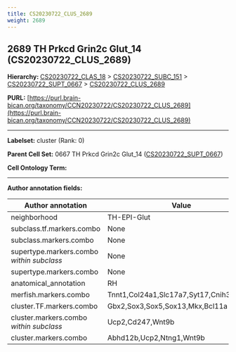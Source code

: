 ```yaml
---
title: CS20230722_CLUS_2689
weight: 2689
---
```

## 2689 TH Prkcd Grin2c Glut_14 (CS20230722_CLUS_2689)
<b>Hierarchy: </b>
[CS20230722_CLAS_18](../CS20230722_CLAS_18) >
[CS20230722_SUBC_151](../CS20230722_SUBC_151) >
[CS20230722_SUPT_0667](../CS20230722_SUPT_0667) >
[CS20230722_CLUS_2689](../CS20230722_CLUS_2689)

**PURL:** [https://purl.brain-bican.org/taxonomy/CCN20230722/CS20230722_CLUS_2689](https://purl.brain-bican.org/taxonomy/CCN20230722/CS20230722_CLUS_2689)

---


**Labelset:** cluster (Rank: 0)

**Parent Cell Set:** 0667 TH Prkcd Grin2c Glut_14 ([CS20230722_SUPT_0667](../CS20230722_SUPT_0667))



**Cell Ontology Term:** 

[MARKER GENES.]: #


---

[TRANSFERRED ANNOTATIONS.]: #


[AUTHOR ANNOTATION FIELDS.]: #


**Author annotation fields:**

| Author annotation | Value |
|-------------------|-------|
|neighborhood|TH-EPI-Glut|
|subclass.tf.markers.combo|None|
|subclass.markers.combo|None|
|supertype.markers.combo _within subclass_|None|
|supertype.markers.combo|None|
|anatomical_annotation|RH|
|merfish.markers.combo|Tnnt1,Col24a1,Slc17a7,Syt17,Cnih3,Cd247|
|cluster.TF.markers.combo|Gbx2,Sox3,Sox5,Sox13,Mkx,Bcl11a|
|cluster.markers.combo _within subclass_|Ucp2,Cd247,Wnt9b|
|cluster.markers.combo|Abhd12b,Ucp2,Ntng1,Wnt9b|
